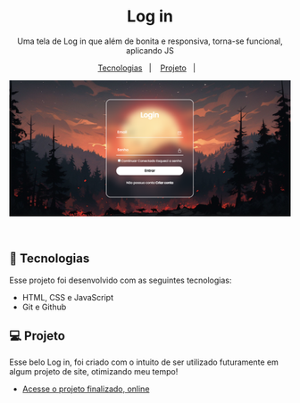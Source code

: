 <h1 align="center"> Log in </h1>

<p align="center">
Uma tela de Log in que além de bonita e responsiva, torna-se funcional, aplicando JS <br/>
</p>

<p align="center">
  <a href="#-tecnologias">Tecnologias</a>&nbsp;&nbsp;&nbsp;|&nbsp;&nbsp;&nbsp;
  <a href="#-projeto">Projeto</a>&nbsp;&nbsp;&nbsp;|&nbsp;&nbsp;&nbsp;
</p>

<p align="center">
  <img src="./Login.png">
</p>

<br>

## 🚀 Tecnologias

Esse projeto foi desenvolvido com as seguintes tecnologias:

- HTML, CSS e JavaScript
- Git e Github

## 💻 Projeto

Esse belo Log in, foi criado com o intuito de ser utilizado futuramente em algum projeto de site, otimizando meu tempo!

- [Acesse o projeto finalizado, online](https://gb-rodrigues7.github.io/Log-in/)

